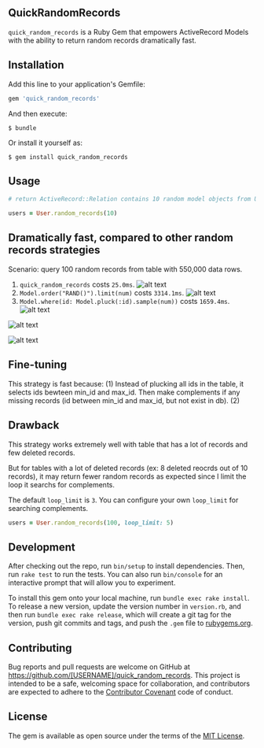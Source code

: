 ## QuickRandomRecords

`quick_random_records` is a Ruby Gem that empowers ActiveRecord Models with the ability to return random records dramatically fast.

## Installation

Add this line to your application's Gemfile:

```ruby
gem 'quick_random_records'
```

And then execute:

    $ bundle

Or install it yourself as:

    $ gem install quick_random_records

## Usage

```ruby
# return ActiveRecord::Relation contains 10 random model objects from User Table

users = User.random_records(10)
```

## Dramatically fast, compared to other random records strategies

Scenario: query 100 random records from table with 550,000 data rows.

1. `quick_random_records` costs `25.0ms`.
![alt text](https://user-images.githubusercontent.com/19776127/40585122-b6a90cae-61df-11e8-8b54-96f238a370f2.png)
2. `Model.order("RAND()").limit(num)` costs `3314.1ms`.
![alt text](https://user-images.githubusercontent.com/19776127/40585124-b6f7b0a2-61df-11e8-9884-86f96354efbc.png)
3. `Model.where(id: Model.pluck(:id).sample(num))` costs `1659.4ms`.
![alt text](https://user-images.githubusercontent.com/19776127/40585123-b6d07f00-61df-11e8-9622-e4cd61100e37.png)


![alt text](https://user-images.githubusercontent.com/19776127/40585160-59fe14bc-61e0-11e8-891f-ecd144d46905.png)

![alt text](https://user-images.githubusercontent.com/19776127/40585161-5add98b2-61e0-11e8-9265-11bef7a1536d.png)

## Fine-tuning

This strategy is fast because:
(1) Instead of plucking all ids in the table, it selects ids bewteen min_id and max_id.
    Then make complements if any missing records (id between min_id and max_id, but not exist in db). 
(2) 

## Drawback

This strategy works extremely well with table that has a lot of records and few deleted records.

But for tables with a lot of deleted records (ex: 8 deleted reocrds out of 10 records),
it may return fewer random records as expected since I limit the loop it searchs for complements.

The default `loop_limit` is `3`. You can configure your own `loop_limit` for searching complements.
```ruby
users = User.random_records(100, loop_limit: 5)
```

## Development

After checking out the repo, run `bin/setup` to install dependencies. Then, run `rake test` to run the tests. You can also run `bin/console` for an interactive prompt that will allow you to experiment.

To install this gem onto your local machine, run `bundle exec rake install`. To release a new version, update the version number in `version.rb`, and then run `bundle exec rake release`, which will create a git tag for the version, push git commits and tags, and push the `.gem` file to [rubygems.org](https://rubygems.org).

## Contributing

Bug reports and pull requests are welcome on GitHub at https://github.com/[USERNAME]/quick_random_records. This project is intended to be a safe, welcoming space for collaboration, and contributors are expected to adhere to the [Contributor Covenant](http://contributor-covenant.org) code of conduct.

## License

The gem is available as open source under the terms of the [MIT License](https://opensource.org/licenses/MIT).
